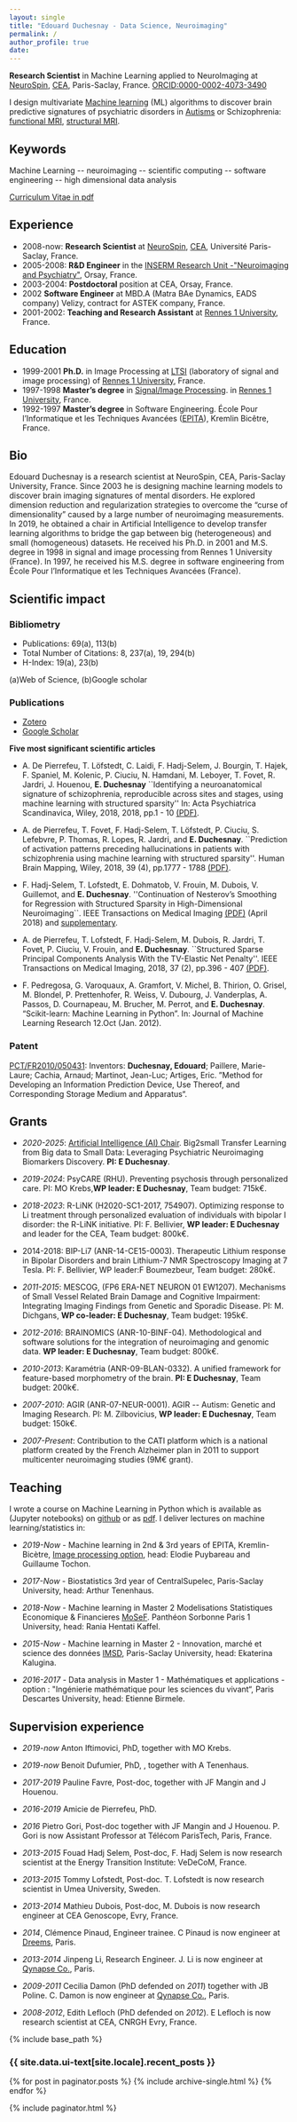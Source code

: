 ```yaml
---
layout: single
title: "Edouard Duchesnay - Data Science, Neuroimaging"
permalink: /
author_profile: true
date:
---
```


**Research Scientist** in Machine Learning applied to NeuroImaging at [NeuroSpin](http://joliot.cea.fr/drf/joliot/en/Pages/research_entities/NeuroSpin.aspx), [CEA](http://www.cea.fr/english), Paris-Saclay, France.
[ORCID:0000-0002-4073-3490](https://orcid.org/0000-0002-4073-3490)

I design multivariate [Machine learning](https://arxiv.org/pdf/1605.09658.pdf) (ML) algorithms to discover brain predictive signatures of psychiatric disorders in
[Autisms](https://www.sciencedirect.com/science/article/pii/S105381191100499X) or Schizophrenia: [functional MRI](https://hal-cea.archives-ouvertes.fr/cea-01883271),
[structural MRI](https://hal-cea.archives-ouvertes.fr/cea-01883283).

## Keywords

Machine Learning -- neuroimaging -- scientific computing -- software engineering -- high dimensional data analysis

[Curriculum Vitae in pdf](ftp://ftp.cea.fr/pub/unati/people/educhesnay/cv_educhesnay_univ.pdf)

## Experience

- 2008-now: **Research Scientist** at [NeuroSpin](http://joliot.cea.fr/drf/joliot/en/Pages/research_entities/NeuroSpin.aspx), [CEA](http://www.cea.fr/english), Université Paris-Saclay, France.
- 2005-2008: **R&D Engineer** in the [INSERM Research Unit -"Neuroimaging and Psychiatry"](http://www.inserm-u1000.u-psud.fr), Orsay, France.
- 2003-2004: **Postdoctoral** position at CEA, Orsay, France.
- 2002 **Software Engineer** at MBD.A (Matra BAe Dynamics, EADS company) Velizy, contract for ASTEK company, France.
- 2001-2002: **Teaching and Research Assistant** at [Rennes 1 University](https://english.univ-rennes1.fr), France.

## Education

- 1999-2001 **Ph.D.** in Image Processing at [LTSI](http://www.ltsi.univ-rennes1.fr/?q=en/node/269) (laboratory of signal and image processing) of [Rennes 1 University](https://english.univ-rennes1.fr), France.
- 1997-1998 **Master’s degree** in [Signal/Image Processing](https://formations.univ-rennes1.fr/formation/master-electronique-energie-electrique-automatique/master-mention-electronique-energie-0?studentstatus=113). in [Rennes 1 University](https://english.univ-rennes1.fr), France.
- 1992-1997 **Master’s degree** in Software Engineering. École Pour l’Informatique et les Techniques Avancées ([EPITA](http://www.epita.fr/international/)), Kremlin Bicêtre, France.

## Bio

Edouard Duchesnay is a research scientist at NeuroSpin, CEA, Paris-Saclay University, France. 
Since 2003 he is designing machine learning models to discover brain imaging signatures of mental disorders.
He explored dimension reduction and regularization strategies to overcome the “curse of dimensionality” caused by a large number of neuroimaging measurements. 
In 2019, he obtained a chair in Artificial Intelligence to develop transfer learning algorithms to bridge the gap between big (heterogeneous) and small (homogeneous) datasets.
He received his Ph.D. in 2001 and M.S. degree in 1998 in signal and image processing from Rennes 1 University (France). In 1997, he received his M.S. degree in software engineering from École Pour l’Informatique et les Techniques Avancées (France).


## Scientific impact

### Bibliometry

- Publications: 69(a), 113(b)
- Total Number of Citations: 8, 237(a), 19, 294(b)
- H-Index: 19(a), 23(b)

(a)Web of Science, (b)Google scholar

### Publications

- [Zotero](https://www.zotero.org/edouard.duchesnay)
- [Google Scholar](https://scholar.google.fr/citations?hl=fr&user=mG6V3q4AAAAJ&view_op=list_works&sortby=pubdate)

**Five most significant scientific articles**

- A. De Pierrefeu, T. Löfstedt, C. Laidi, F. Hadj-Selem, J. Bourgin, T. Hajek, F. Spaniel, M. Kolenic, P. Ciuciu, N. Hamdani, M. Leboyer, T. Fovet, R. Jardri, J. Houenou, **E. Duchesnay** ``Identifying a neuroanatomical signature of schizophrenia, reproducible across sites and stages, using machine learning with structured sparsity'' In: Acta Psychiatrica Scandinavica, Wiley, 2018, 2018, pp.1 - 10 [(PDF)](https://hal-cea.archives-ouvertes.fr/cea-01883283).

- A. de Pierrefeu, T. Fovet, F. Hadj-Selem, T. Löfstedt, P. Ciuciu, S. Lefebvre, P. Thomas, R. Lopes, R. Jardri, and **E. Duchesnay**. ``Prediction of activation patterns preceding hallucinations in patients with schizophrenia using machine learning with structured sparsity''. Human Brain Mapping, Wiley, 2018, 39 (4), pp.1777 - 1788 [(PDF)](https://hal-cea.archives-ouvertes.fr/cea-01883271).

- F. Hadj-Selem, T. Lofstedt, E. Dohmatob, V. Frouin, M. Dubois, V. Guillemot, and **E. Duchesnay**. ''Continuation of Nesterov’s Smoothing for Regression with Structured Sparsity in High-Dimensional Neuroimaging``. IEEE Transactions on Medical Imaging [(PDF)](https://arxiv.org/abs/1605.09658) (April 2018) and [supplementary](https://hal-cea.archives-ouvertes.fr/cea-01324021v4/document).

- A. de Pierrefeu, T. Lofstedt, F. Hadj-Selem, M. Dubois, R. Jardri, T. Fovet, P. Ciuciu, V. Frouin, and **E. Duchesnay**. ``Structured Sparse Principal Components Analysis With the TV-Elastic Net Penalty''. IEEE Transactions on Medical Imaging, 2018, 37 (2), pp.396 - 407  [(PDF)](https://hal-cea.archives-ouvertes.fr/cea-01883278).

- F. Pedregosa, G. Varoquaux, A. Gramfort, V. Michel, B. Thirion, O. Grisel, M. Blondel, P. Prettenhofer, R. Weiss, V. Dubourg, J. Vanderplas, A. Passos, D. Cournapeau, M. Brucher, M. Perrot, and **E. Duchesnay**. “Scikit-learn: Machine Learning in Python”. In: Journal of Machine Learning Research 12.Oct (Jan. 2012).

### Patent

[PCT/FR2010/050431](https://patentscope.wipo.int/search/en/detail.jsf?docId=WO2010103248):
Inventors: **Duchesnay, Edouard**; Paillere, Marie-Laure; Cachia,
Arnaud; Martinot, Jean-Luc; Artiges, Eric. ”Method for Developing an Information Prediction Device, Use Thereof, and Corresponding Storage Medium and Apparatus“.


## Grants 

 -   *2020-2025*:  [Artificial Intelligence (AI) Chair](https://dataia.eu/index.php/en/actualites/resultats-de-lappel-anr-chaires-ia). Big2small Transfer Learning from Big data to Small Data: Leveraging Psychiatric Neuroimaging Biomarkers Discovery. **PI: E Duchesnay**.

 -   *2019-2024*:  PsyCARE (RHU). Preventing psychosis through personalized care. PI: MO Krebs,**WP leader: E Duchesnay**, Team budget: 715k€.
 
-   *2018-2023*: R-LiNK (H2020-SC1-2017, 754907). Optimizing response to Li treatment through personalized evaluation of individuals with bipolar I disorder: the R-LiNK initiative. PI: F. Bellivier, **WP leader: E Duchesnay** and leader for the CEA, Team budget: 800k€.

-   2014-2018: BIP-Li7 (ANR-14-CE15-0003). Therapeutic Lithium response
    in Bipolar Disorders and brain Lithium-7 NMR Spectroscopy Imaging at
    7 Tesla. PI: F. Bellivier, WP leader:F Boumezbeur, Team budget:
    280k€.

-   *2011-2015*: MESCOG, (FP6 ERA-NET NEURON 01 EW1207). Mechanisms of
    Small Vessel Related Brain Damage and Cognitive Impairment:
    Integrating Imaging Findings from Genetic and Sporadic Disease. PI: M. Dichgans, **WP
    co-leader: E Duchesnay**, Team budget: 195k€.

-   *2012-2016*: BRAINOMICS (ANR-10-BINF-04). Methodological and
    software solutions for the integration of neuroimaging and genomic
    data. **WP leader: E Duchesnay**, Team budget: 800k€.

-   *2010-2013*: Karamétria (ANR-09-BLAN-0332). A unified framework for
    feature-based morphometry of the brain. **PI: E Duchesnay**, Team
    budget: 200k€.

-   *2007-2010*: AGIR (ANR-07-NEUR-0001). AGIR -- Autism: Genetic and
    Imaging Research. PI: M. Zilbovicius, **WP leader: E Duchesnay**, Team budget: 150k€.

-   *2007-Present*: Contribution to the CATI platform which is a
    national platform created by the French Alzheimer plan in 2011 to
    support multicenter neuroimaging studies (9M€ grant).


## Teaching

I wrote a course on Machine Learning in Python which is available as
(Jupyter notebooks) on [github](https://github.com/duchesnay/pystatsml)
or as
[pdf](ftp://ftp.cea.fr/pub/unati/people/educhesnay/pystatml/StatisticsMachineLearningPythonDraft.pdf).
I deliver lectures on machine learning/statistics in:

- *2019-Now* - Machine learning in 2nd & 3rd years of EPITA, Kremlin-Bicètre, [Image processing option](https://www.epita.fr/nos-formations/diplome-ingenieur/cycle-ingenieur/les-majeures/#majeure-IMAGE), head: Elodie Puybareau and Guillaume Tochon.

- *2017-Now* - Biostatistics 3rd year of CentralSupelec, Paris-Saclay University, head: Arthur Tenenhaus.
  
- *2018-Now* - Machine learning in Master 2 Modelisations Statistiques Economique & Financieres [MoSeF](https://www.pantheonsorbonne.fr/diplomes/master-mosef). Panthéon Sorbonne Paris 1 University, head: Rania Hentati Kaffel.
 
- *2015-Now* - Machine learning in Master 2 -
  Innovation, marché et science des données
  [IMSD](https://www.universite-paris-saclay.fr/fr/formation/master/m2-innovation-marche-et-science-des-donnees-imsd-apprentissage#presentation-m2),
  Paris-Saclay University, head: Ekaterina Kalugina.
  
- *2016-2017* - Data analysis in Master 1 -
  Mathématiques et applications - option : "Ingénierie mathématique pour
  les sciences du vivant“, Paris Descartes University, head: Etienne Birmele.


## Supervision experience

-   *2019-now* Anton Iftimovici, PhD, together with MO Krebs.

-   *2019-now* Benoit Dufumier, PhD, , together with A Tenenhaus.

-   *2017-2019* Pauline Favre, Post-doc, together with JF Mangin and J
    Houenou.

-   *2016-2019* Amicie de Pierrefeu, PhD.

-   *2016* Pietro Gori, Post-doc together with JF Mangin and J
    Houenou. P. Gori is now Assistant Professor at Télécom ParisTech,
    Paris, France.

-   *2013-2015* Fouad Hadj Selem, Post-doc, F. Hadj Selem is now
    research scientist at the Energy Transition Institute: VeDeCoM,
    France.

-   *2013-2015* Tommy Lofstedt, Post-doc. T. Lofstedt is now research
    scientist in Umea University, Sweden.

-   *2013-2014* Mathieu Dubois, Post-doc, M. Dubois is now research
    engineer at CEA Genoscope, Evry, France.

-   *2014*, Clémence Pinaud, Engineer trainee. C Pinaud is now engineer
    at [Dreems](https://dreem.com), Paris.

-   *2013-2014* Jinpeng Li, Research Engineer. J. Li is now engineer at
    [Qynapse Co.](http://www.qynapse.com/), Paris.

-   *2009-2011* Cecilia Damon (PhD defended on *2011*) together with JB
    Poline. C. Damon is now engineer at [Qynapse
    Co.](http://www.qynapse.com/), Paris.

-   *2008-2012*, Edith Lefloch (PhD defended on *2012*). E Lefloch is
    now research scientist at CEA, CNRGH Evry, France.



{% include base_path %}

<h3 class="archive__subtitle">{{ site.data.ui-text[site.locale].recent_posts }}</h3>

{% for post in paginator.posts %}
  {% include archive-single.html %}
{% endfor %}

{% include paginator.html %}


